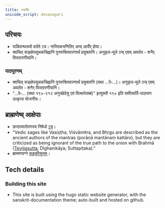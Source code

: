 ```yaml
---
title: +पाळि
unicode_script: devanagari  
---
```


## परिचयः
- पाळिग्रन्थचयो वर्तते ऽत्र। नास्तिकभणितिर् अप्य् आर्यैर् ज्ञेया।
- क्वचित् सङ्क्षेपसूचकचिह्नानि पुनरुक्तिवारणार्थं प्रयुक्तानि। अनुकृत-मूले ऽप्य् एवम् अवर्तत - शनैर् विस्तारणीयानि। 

### पाठपूरणम्
- क्वचित् सङ्क्षेपसूचकचिह्नानि पुनरुक्तिवारणार्थं प्रयुक्तानि (यथा …पे॰…)। अनुकृत-मूले ऽप्य् एवम् अवर्तत - शनैर् विस्तारणीयानि।
- "…पे॰… (यथा १९०-२१२ अनुच्छेदेसु एवं वित्थारेतब्बं)" इत्युक्तौ १९० इति समीपवर्ति-पाठभाग उत्कृत्य योजनीयः।

## ब्राह्मणेष्व् आक्षेपाः
- छन्दस्यारोपणस्य निषेधो [ऽत्र](01_mUlam/01_vinayapiTaka/04_chULavaggapALi/05_khuddakavatthukkhandhakam/)।
- "Vedic sages like Vasiṣṭha, Viśvāmitra, and Bhṛgu are described as the ancient authors of the mantras (porāṇā mantānaṃ kattāro), but they are criticized as being ignorant of the true path to the union with Brahmā ([Tevijjasutta](01_mUlam/02_suttapiTaka/01_dIghanikAyo/01_sIlakkhandhavaggapaaLi/13_tevijjasuttam/); Dīghanikāya; Suttapiṭaka)."
- ब्राम्मणवग्गे [चङ्कीसूत्तम्](01_mUlam/02_suttapiTaka/02_majjhimanikAyo/02_majjimapaNNAsapALi/05_brAhmaNavaggo/05_5_chankIsuttam/)।

## Tech details
### Building this site
- This site is built using the hugo static website generator, with the sanskrit-documentation theme; auto-built and hosted on github.
